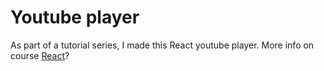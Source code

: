 # Youtube player

As part of a tutorial series, I made this React youtube player. 
More info on course [React](https://www.udemy.com/react-redux/)?
